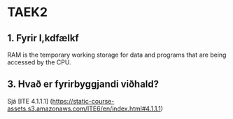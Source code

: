 # TAEK2

## 1. Fyrir     l,kdfælkf

RAM is the temporary working storage for data and programs that are being accessed by the CPU.

## 3.	Hvað er fyrirbyggjandi viðhald?

   Sjá [ITE 4.1.1.1] (https://static-course-assets.s3.amazonaws.com/ITE6/en/index.html#4.1.1.1)

